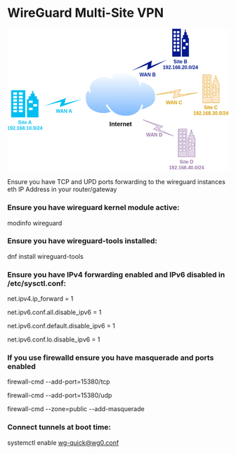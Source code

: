 # WireGuard Multi-Site VPN

![diagram](images/diagram-multi.png)

Ensure you have TCP and UPD ports forwarding to the wireguard instances eth IP Address in your router/gateway

### Ensure you have wireguard kernel module active:

modinfo wireguard

### Ensure you have wireguard-tools installed:

dnf install wireguard-tools

### Ensure you have IPv4 forwarding enabled and IPv6 disabled in /etc/sysctl.conf:

net.ipv4.ip_forward = 1

net.ipv6.conf.all.disable_ipv6 = 1

net.ipv6.conf.default.disable_ipv6 = 1

net.ipv6.conf.lo.disable_ipv6 = 1


### If you use firewalld ensure you have masquerade and ports enabled

firewall-cmd --add-port=15380/tcp

firewall-cmd --add-port=15380/udp

firewall-cmd --zone=public --add-masquerade

### Connect tunnels at boot time: 

systemctl enable wg-quick@wg0.conf 
